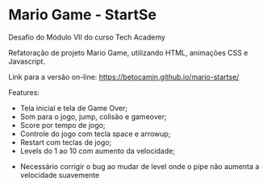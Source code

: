 # Mario Game - StartSe

Desafio do Módulo VII do curso Tech Academy

Refatoração de projeto Mario Game, utilizando HTML, animações CSS e Javascript.

Link para a versão on-line: https://betocamin.github.io/mario-startse/

Features:

- Tela inicial e tela de Game Over;
- Som para o jogo, jump, colisão e gameover;
- Score por tempo de jogo;
- Controle do jogo com tecla space e arrowup;
- Restart com teclas de jogo;
- Levels do 1 ao 10 com aumento da velocidade;

* Necessário corrigir o bug ao mudar de level onde o pipe não aumenta a velocidade suavemente
